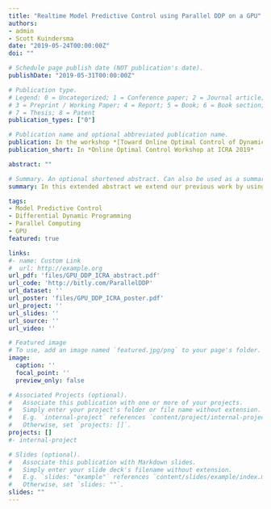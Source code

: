 ```yaml
---
title: "Realtime Model Predictive Control using Parallel DDP on a GPU"
authors:
- admin
- Scott Kuindersma
date: "2019-05-24T00:00:00Z"
doi: ""

# Schedule page publish date (NOT publication's date).
publishDate: "2019-05-31T00:00:00Z"

# Publication type.
# Legend: 0 = Uncategorized; 1 = Conference paper; 2 = Journal article;
# 3 = Preprint / Working Paper; 4 = Report; 5 = Book; 6 = Book section;
# 7 = Thesis; 8 = Patent
publication_types: ["0"]

# Publication name and optional abbreviated publication name.
publication: In the workshop *[Toward Online Optimal Control of Dynamic Robots](http://www.rsl.ethz.ch/scientific-events/workshops/ICRA-2019/online-optimal-control.html)* at the *[2019 International Conference on Robotics and Automation (ICRA)](https://www.icra2019.org/)*
publication_short: In *Online Optimal Control Workshop at ICRA 2019*

abstract: ""

# Summary. An optional shortened abstract. Can also be used as a summary for an extended abstract or poster etc.
summary: In this extended abstract we extend our previous work by using our Parallel DDP implementation for MPC on a physical Kuka arm. We demonstrated the feasibility of this approach in the presence of model discrepancies and communication delays between the robot and GPU and found that higher control rates generally lead to better tracking performance across a range of parallelization options.

tags:
- Model Predictive Control
- Differential Dynamic Programming
- Parallel Computing
- GPU
featured: true

links:
#- name: Custom Link
#  url: http://example.org
url_pdf: 'files/GPU_DDP_ICRA_abstract.pdf'
url_code: 'http://bitly.com/ParallelDDP'
url_dataset: ''
url_poster: 'files/GPU_DDP_ICRA_poster.pdf'
url_project: ''
url_slides: ''
url_source: ''
url_video: ''

# Featured image
# To use, add an image named `featured.jpg/png` to your page's folder. 
image:
  caption: ''
  focal_point: ''
  preview_only: false

# Associated Projects (optional).
#   Associate this publication with one or more of your projects.
#   Simply enter your project's folder or file name without extension.
#   E.g. `internal-project` references `content/project/internal-project/index.md`.
#   Otherwise, set `projects: []`.
projects: []
#- internal-project

# Slides (optional).
#   Associate this publication with Markdown slides.
#   Simply enter your slide deck's filename without extension.
#   E.g. `slides: "example"` references `content/slides/example/index.md`.
#   Otherwise, set `slides: ""`.
slides: ""
---
```


<!-- {{% alert note %}}
Click the *Cite* button above to demo the feature to enable visitors to import publication metadata into their reference management software.
{{% /alert %}}

{{% alert note %}}
Click the *Slides* button above to demo Academic's Markdown slides feature.
{{% /alert %}} -->

<!-- Supplementary notes can be added here, including [code and math](https://sourcethemes.com/academic/docs/writing-markdown-latex/). -->

